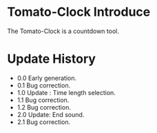 # Tomato-Clock Introduce
The Tomato-Clock is a countdown tool.
# Update History
* 0.0 Early generation.
* 0.1 Bug correction.
* 1.0 Update : Time length selection.
* 1.1 Bug correction.
* 1.2 Bug correction.
* 2.0 Update: End sound.
* 2.1 Bug correction.
